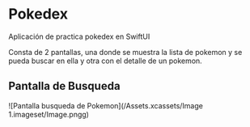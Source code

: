 
#  Pokedex

Aplicación de practica pokedex en SwiftUI

Consta de 2 pantallas, una donde se muestra la lista de pokemon y se pueda buscar en ella y otra con el detalle de un pokemon.

## Pantalla de Busqueda

![Pantalla busqueda de Pokemon](/Assets.xcassets/Image 1.imageset/Image.pngg)


